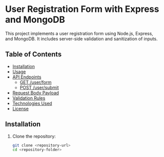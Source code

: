 # User Registration Form with Express and MongoDB

This project implements a user registration form using Node.js, Express, and MongoDB. It includes server-side validation and sanitization of inputs.

## Table of Contents
- [Installation](#installation)
- [Usage](#usage)
- [API Endpoints](#api-endpoints)
  - [GET /user/form](#get-userform)
  - [POST /user/submit](#post-usersubmit)
- [Request Body Payload](#request-body-payload)
- [Validation Rules](#validation-rules)
- [Technologies Used](#technologies-used)
- [License](#license)

## Installation

1. Clone the repository:
   ```bash
   git clone <repository-url>
   cd <repository-folder>
